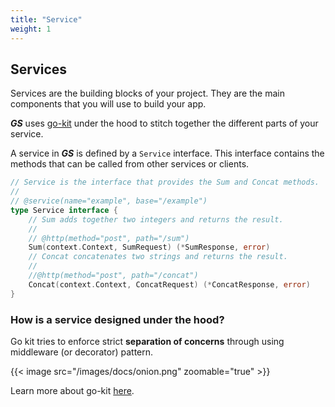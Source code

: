 ```yaml
---
title: "Service"
weight: 1
---
```


## Services

Services are the building blocks of your project. They are the main components that you will use to build your app.

***GS*** uses [go-kit](https://gokit.io/) under the hood to stitch together the different parts of your service.

A service in ***GS*** is defined by a `Service` interface. This interface contains the methods that can be called from other services or clients.

```go
// Service is the interface that provides the Sum and Concat methods.
//
// @service(name="example", base="/example")
type Service interface {
	// Sum adds together two integers and returns the result.
	//
	// @http(method="post", path="/sum")
	Sum(context.Context, SumRequest) (*SumResponse, error)
	// Concat concatenates two strings and returns the result.
	//
	//@http(method="post", path="/concat")
	Concat(context.Context, ConcatRequest) (*ConcatResponse, error)
}
```

### How is a service designed under the hood?

Go kit tries to enforce strict **separation of concerns** through using middleware (or decorator) pattern.

{{< image src="/images/docs/onion.png" zoomable="true" >}}


Learn more about go-kit [here](https://gokit.io/faq/).



